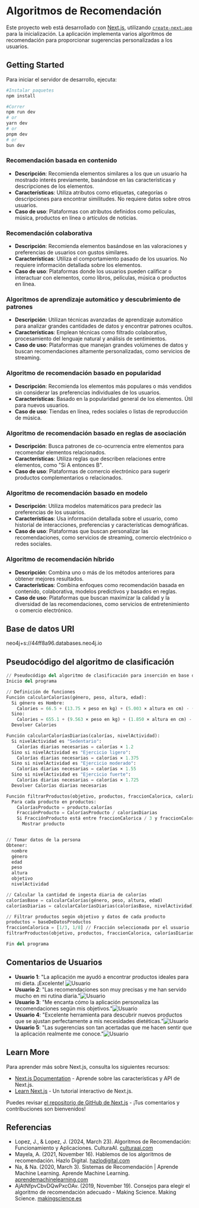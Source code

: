 # Algoritmos de Recomendación

Este proyecto web está desarrollado con [Next.js](https://nextjs.org/), utilizando [`create-next-app`](https://github.com/vercel/next.js/tree/canary/packages/create-next-app) para la inicialización. La aplicación implementa varios algoritmos de recomendación para proporcionar sugerencias personalizadas a los usuarios.

## Getting Started

Para iniciar el servidor de desarrollo, ejecuta:

```bash
#Instalar paquetes
npm install

#Correr
npm run dev
# or
yarn dev
# or
pnpm dev
# or
bun dev
```
### Recomendación basada en contenido
- **Descripción**: Recomienda elementos similares a los que un usuario ha mostrado interés previamente, basándose en las características y descripciones de los elementos.
- **Características**: Utiliza atributos como etiquetas, categorías o descripciones para encontrar similitudes. No requiere datos sobre otros usuarios.
- **Caso de uso**: Plataformas con atributos definidos como películas, música, productos en línea o artículos de noticias.

### Recomendación colaborativa
- **Descripción**: Recomienda elementos basándose en las valoraciones y preferencias de usuarios con gustos similares.
- **Características**: Utiliza el comportamiento pasado de los usuarios. No requiere información detallada sobre los elementos.
- **Caso de uso**: Plataformas donde los usuarios pueden calificar o interactuar con elementos, como libros, películas, música o productos en línea.

### Algoritmos de aprendizaje automático y descubrimiento de patrones
- **Descripción**: Utilizan técnicas avanzadas de aprendizaje automático para analizar grandes cantidades de datos y encontrar patrones ocultos.
- **Características**: Emplean técnicas como filtrado colaborativo, procesamiento del lenguaje natural y análisis de sentimientos.
- **Caso de uso**: Plataformas que manejan grandes volúmenes de datos y buscan recomendaciones altamente personalizadas, como servicios de streaming.

### Algoritmo de recomendación basado en popularidad
- **Descripción**: Recomienda los elementos más populares o más vendidos sin considerar las preferencias individuales de los usuarios.
- **Características**: Basado en la popularidad general de los elementos. Útil para nuevos usuarios.
- **Caso de uso**: Tiendas en línea, redes sociales o listas de reproducción de música.

### Algoritmo de recomendación basado en reglas de asociación
- **Descripción**: Busca patrones de co-ocurrencia entre elementos para recomendar elementos relacionados.
- **Características**: Utiliza reglas que describen relaciones entre elementos, como "Si A entonces B".
- **Caso de uso**: Plataformas de comercio electrónico para sugerir productos complementarios o relacionados.

### Algoritmo de recomendación basado en modelo
- **Descripción**: Utiliza modelos matemáticos para predecir las preferencias de los usuarios.
- **Características**: Usa información detallada sobre el usuario, como historial de interacciones, preferencias y características demográficas.
- **Caso de uso**: Plataformas que buscan personalizar las recomendaciones, como servicios de streaming, comercio electrónico o redes sociales.

### Algoritmo de recomendación híbrido
- **Descripción**: Combina uno o más de los métodos anteriores para obtener mejores resultados.
- **Características**: Combina enfoques como recomendación basada en contenido, colaborativa, modelos predictivos y basados en reglas.
- **Caso de uso**: Plataformas que buscan maximizar la calidad y la diversidad de las recomendaciones, como servicios de entretenimiento o comercio electrónico.

## Base de datos URI
neo4j+s://44ff8a96.databases.neo4j.io


## Pseudocódigo del algoritmo de clasificación

```python
// Pseudocódigo del algoritmo de clasificación para inserción en base de datos
Inicio del programa

// Definición de funciones
Función calcularCalorías(género, peso, altura, edad):
  Si género es Hombre:
    Calories = 66.5 + (13.75 × peso en kg) + (5.003 × altura en cm) - (6.75 × edad)
  Sino:
    Calories = 655.1 + (9.563 × peso en kg) + (1.850 × altura en cm) - (4.676 × edad)
  Devolver Calories

Función calcularCaloríasDiarias(calorías, nivelActividad):
  Si nivelActividad es "Sedentario":
    Calorías diarias necesarias = calorías × 1.2
  Sino si nivelActividad es "Ejercicio ligero":
    Calorías diarias necesarias = calorías × 1.375
  Sino si nivelActividad es "Ejercicio moderado":
    Calorías diarias necesarias = calorías × 1.55
  Sino si nivelActividad es "Ejercicio fuerte":
    Calorías diarias necesarias = calorías × 1.725
  Devolver Calorías diarias necesarias

Función filtrarProductos(objetivo, productos, fraccionCalorica, caloríasDiarias):
  Para cada producto en productos:
    CaloríasProducto = producto.calorías
    FracciónProducto = CaloríasProducto / caloríasDiarias
    Si FracciónProducto está entre fraccionCalorica / 3 y fraccionCalorica / 8:
      Mostrar producto


// Tomar datos de la persona
Obtener:
  nombre
  género
  edad
  peso
  altura
  objetivo
  nivelActividad

// Calcular la cantidad de ingesta diaria de calorías
caloríasBase = calcularCalorías(género, peso, altura, edad)
caloríasDiarias = calcularCaloríasDiarias(caloríasBase, nivelActividad)

// Filtrar productos según objetivo y datos de cada producto
productos = baseDeDatosProductos
fraccionCalorica = [1/3, 1/8] // Fracción seleccionada por el usuario
filtrarProductos(objetivo, productos, fraccionCalorica, caloríasDiarias)

Fin del programa
```
## Comentarios de Usuarios

- **Usuario 1**: "La aplicación me ayudó a encontrar productos ideales para mi dieta. ¡Excelente! ![Usuario](imagenes/i1.jpeg)
- **Usuario 2**: "Las recomendaciones son muy precisas y me han servido mucho en mi rutina diaria."![Usuario](imagenes/i2.jpeg)
- **Usuario 3**: "Me encanta cómo la aplicación personaliza las recomendaciones según mis objetivos."![Usuario](imagenes/i3.jpeg)
- **Usuario 4**: "Excelente herramienta para descubrir nuevos productos que se ajustan perfectamente a mis necesidades dietéticas."![Usuario](imagenes/i4.jpeg)
- **Usuario 5**: "Las sugerencias son tan acertadas que me hacen sentir que la aplicación realmente me conoce."![Usuario](imagenes/i5.jpeg)

## Learn More

Para aprender más sobre Next.js, consulta los siguientes recursos:

- [Next.js Documentation](https://nextjs.org/docs) - Aprende sobre las características y API de Next.js.
- [Learn Next.js](https://nextjs.org/learn) - Un tutorial interactivo de Next.js.

Puedes revisar [el repositorio de GitHub de Next.js](https://github.com/vercel/next.js/) - ¡Tus comentarios y contribuciones son bienvenidos!

## Referencias

- Lopez, J., & Lopez, J. (2024, March 23). Algoritmos de Recomendación: Funcionamiento y Aplicaciones. CulturaAI. [culturaai.com](https://culturaai.com/algoritmos-de-recomendacion-funcionamiento/)
- Mayela, A. (2021, November 16). Hablemos de los algoritmos de recomendación. Hazlo Digital. [hazlodigital.com](https://www.hazlodigital.com/blog/tecnologia/hablemos-de-los-algoritmos-de-recomendacion/)
- Na, & Na. (2020, March 3). Sistemas de Recomendación | Aprende Machine Learning. Aprende Machine Learning. [aprendemachinelearning.com](https://www.aprendemachinelearning.com/sistemas-de-recomendacion/)
- AjAtNfpvCbvDQwPxcOAv. (2019, November 19). Consejos para elegir el algoritmo de recomendación adecuado - Making Science. Making Science. [makingscience.es](https://www.makingscience.es/blog/consejos-para-elegir-el-algoritmo-de-recomendacion-adecuado/)

